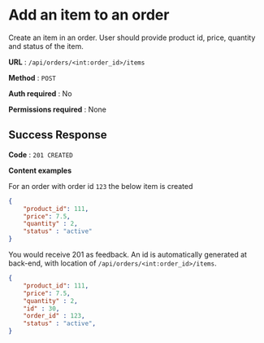# Add an item to an order

Create an item in an order. User should provide product id, price, quantity and status of the item.

**URL** : `/api/orders/<int:order_id>/items`

**Method** : `POST`

**Auth required** : No

**Permissions required** : None

## Success Response

**Code** : `201 CREATED`

**Content examples**

For an order with order id `123` the below item is created

```json
{
    "product_id": 111, 
    "price": 7.5,
    "quantity" : 2,
    "status" : "active"
}
```

You would receive 201 as feedback. An id is automatically generated at back-end, with location of `/api/orders/<int:order_id>/items`.

```json
{ 
    "product_id": 111, 
    "price": 7.5,
    "quantity" : 2,
    "id" : 30,
    "order_id" : 123,
    "status" : "active",
}
```